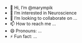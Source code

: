 - 👋 Hi, I’m @marympik
- 👀 I’m interested in  Neuroscience
- 💞️ I’m looking to collaborate on ...
- 📫 How to reach me ...
- 😄 Pronouns: ...
- ⚡ Fun fact: ...

<!---
marympik/marympik is a ✨ special ✨ repository because its `README.md` (this file) appears on your GitHub profile.
You can click the Preview link to take a look at your changes.
--->
